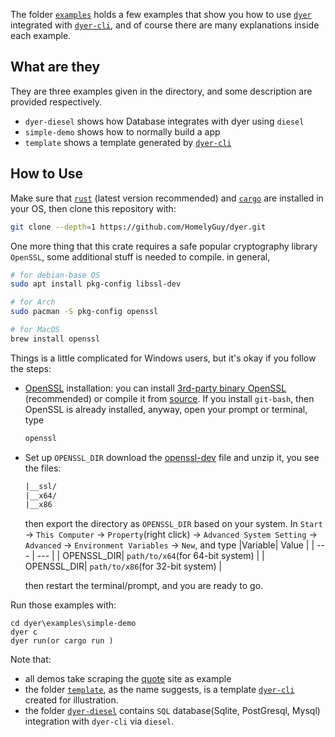 The folder [`examples`] holds a few examples that show you how to use [`dyer`] integrated with [`dyer-cli`], and of course there are many explanations inside each example.

## What are they

They are three examples given in the directory, and some description are provided respectively.

- `dyer-diesel` shows how Database integrates with dyer using `diesel`
- `simple-demo` shows how to normally build a app
- `template` shows a template generated by [`dyer-cli`]

## How to Use

Make sure that [`rust`] (latest version recommended) and [`cargo`] are installed in your OS, then clone this repository with:
```bash
git clone --depth=1 https://github.com/HomelyGuy/dyer.git
```
One more thing that this crate requires a safe popular cryptography library `OpenSSL`, some additional stuff is needed to compile. in general,
```bash
# for debian-base OS
sudo apt install pkg-config libssl-dev

# for Arch 
sudo pacman -S pkg-config openssl

# for MacOS
brew install openssl
```
Things is a little complicated for Windows users, but it's okay if you follow the steps:
- [OpenSSL] installation:
  you can install [3rd-party binary OpenSSL]  (recommended) or compile it from [source]. If you install `git-bash`, then OpenSSL is already installed, anyway, open your prompt or terminal, type
	```bash
	openssl
	```

- Set up `OPENSSL_DIR`
  download the [openssl-dev] file and unzip it, you see the files:
	```bash
	|__ssl/
	|__x64/
	|__x86
	```

	then export the directory as `OPENSSL_DIR` based on your system. In `Start` -> `This Computer` -> `Property`(right click) -> `Advanced System Setting` -> `Advanced` -> `Environment Variables` -> `New`, and type
	|Variable| Value |
	| --- | --- |
	| OPENSSL_DIR| `path/to/x64`(for 64-bit system) |
	| OPENSSL_DIR| `path/to/x86`(for 32-bit system) |

	then restart the terminal/prompt, and you are ready to go.

[3rd-party binary OpenSSL]: https://wiki.openssl.org/index.php/Binaries
[OpenSSL]: https://www.openssl.org/
[source]: https://github.com/openssl/openssl/
[openssl-dev]: https://mirror.firedaemon.com/OpenSSL/openssl-1.1.1k.zip

Run those examples with:
```
cd dyer\examples\simple-demo 
dyer c 
dyer run(or cargo run ) 
```	

Note that:
- all demos take scraping the [quote] site as example
- the folder [`template`], as the name suggests, is a template [`dyer-cli`] created for illustration.
- the folder [`dyer-diesel`] contains `SQL` database(Sqlite, PostGresql, Mysql) integration with `dyer-cli` via `diesel`.


[`examples`]: https://github.com/HomelyGuy/dyer/tree/master/examples
[`dyer`]: https://github.com/HomelyGuy/dyer/
[`dyer-cli`]:  https://github.com/HomelyGuy/dyer-cli/
[`rust`]: https://www.rust-lang.org
[`cargo`]: https://doc.rust-lang.org/cargo/
[`template`]:  https://github.com/HomelyGuy/dyer/tree/master/examples/template
[`dyer-diesel`]:  https://github.com/HomelyGuy/dyer/tree/master/examples/dyer-diesel
[quote]:  https://quotes.toscrape.com/
